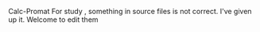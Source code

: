 Calc-Promat
For study , something in source files is not correct. I've given up it.
Welcome to edit them
